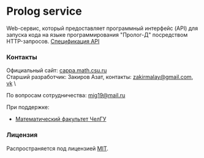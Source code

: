 # Prolog service
Web-сервис, который предоставляет программный интерфейс (API) для запуска кода на языке программирования "Пролог-Д" посредством HTTP-запросов. 
[Спецификация API](docs/specification.md)

### Контакты
Официальный сайт: [cappa.math.csu.ru](http://cappa.math.csu.ru/)   
Старший разработчик: Закиров Азат, контакты: zakirmalay@gmail.com, [vk](https://vk.com/60braids)  \

По вопросам сотрудничества: mig19@mail.ru

При поддержке:
 * [Математический факультет ЧелГУ](http://math.csu.ru)

### Лицензия
Распространяется под лицензией [MIT](LICENSE).
